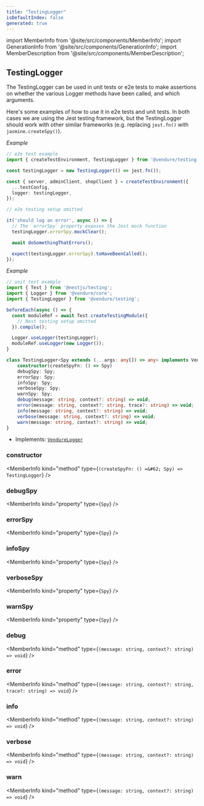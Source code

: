 ```yaml
---
title: "TestingLogger"
isDefaultIndex: false
generated: true
---
```

<!-- This file was generated from the Vendure source. Do not modify. Instead, re-run the "docs:build" script -->
import MemberInfo from '@site/src/components/MemberInfo';
import GenerationInfo from '@site/src/components/GenerationInfo';
import MemberDescription from '@site/src/components/MemberDescription';


## TestingLogger

<GenerationInfo sourceFile="packages/testing/src/testing-logger.ts" sourceLine="55" packageName="@vendure/testing" />

The TestingLogger can be used in unit tests or e2e tests to make assertions on whether the various
Logger methods have been called, and which arguments.

Here's some examples of how to use it in e2e tests and unit tests. In both cases we are using
the Jest testing framework, but the TestingLogger should work with other similar frameworks
(e.g. replacing `jest.fn()` with `jasmine.createSpy()`).

*Example*

```ts
// e2e test example
import { createTestEnvironment, TestingLogger } from '@vendure/testing';

const testingLogger = new TestingLogger(() => jest.fn());

const { server, adminClient, shopClient } = createTestEnvironment({
  ...testConfig,
  logger: testingLogger,
});

// e2e testing setup omitted

it('should log an error', async () => {
  // The `errorSpy` property exposes the Jest mock function
  testingLogger.errorSpy.mockClear();

  await doSomethingThatErrors();

  expect(testingLogger.errorSpy).toHaveBeenCalled();
});
```

*Example*

```ts
// unit test example
import { Test } from '@nestjs/testing';
import { Logger } from '@vendure/core';
import { TestingLogger } from '@vendure/testing';

beforeEach(async () => {
  const moduleRef = await Test.createTestingModule({
    // Nest testing setup omitted
  }).compile();

  Logger.useLogger(testingLogger);
  moduleRef.useLogger(new Logger());
}
```

```ts title="Signature"
class TestingLogger<Spy extends (...args: any[]) => any> implements VendureLogger {
    constructor(createSpyFn: () => Spy)
    debugSpy: Spy;
    errorSpy: Spy;
    infoSpy: Spy;
    verboseSpy: Spy;
    warnSpy: Spy;
    debug(message: string, context?: string) => void;
    error(message: string, context?: string, trace?: string) => void;
    info(message: string, context?: string) => void;
    verbose(message: string, context?: string) => void;
    warn(message: string, context?: string) => void;
}
```
* Implements: <code><a href='/reference/typescript-api/logger/vendure-logger#vendurelogger'>VendureLogger</a></code>



<div className="members-wrapper">

### constructor

<MemberInfo kind="method" type={`(createSpyFn: () =&#62; Spy) => TestingLogger`}   />


### debugSpy

<MemberInfo kind="property" type={`Spy`}   />


### errorSpy

<MemberInfo kind="property" type={`Spy`}   />


### infoSpy

<MemberInfo kind="property" type={`Spy`}   />


### verboseSpy

<MemberInfo kind="property" type={`Spy`}   />


### warnSpy

<MemberInfo kind="property" type={`Spy`}   />


### debug

<MemberInfo kind="method" type={`(message: string, context?: string) => void`}   />


### error

<MemberInfo kind="method" type={`(message: string, context?: string, trace?: string) => void`}   />


### info

<MemberInfo kind="method" type={`(message: string, context?: string) => void`}   />


### verbose

<MemberInfo kind="method" type={`(message: string, context?: string) => void`}   />


### warn

<MemberInfo kind="method" type={`(message: string, context?: string) => void`}   />




</div>
